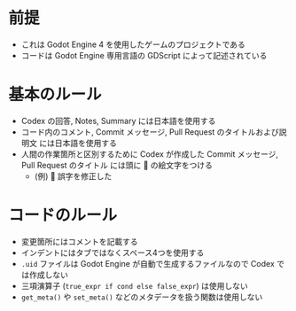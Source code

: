 # 前提

- これは Godot Engine 4 を使用したゲームのプロジェクトである
- コードは Godot Engine 専用言語の GDScript によって記述されている

# 基本のルール

- Codex の回答, Notes, Summary には日本語を使用する
- コード内のコメント, Commit メッセージ, Pull Request のタイトルおよび説明文 には日本語を使用する
- 人間の作業箇所と区別するために Codex が作成した Commit メッセージ, Pull Request のタイトル には頭に 🤖 の絵文字をつける
  - (例) 🤖 誤字を修正した

# コードのルール

- 変更箇所にはコメントを記載する 
- インデントにはタブではなくスペース4つを使用する
- `.uid` ファイルは Godot Engine が自動で生成するファイルなので Codex では作成しない
- 三項演算子 (`true_expr if cond else false_expr`) は使用しない
- `get_meta()` や `set_meta()` などのメタデータを扱う関数は使用しない
